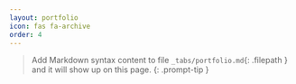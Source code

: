 ```yaml
---
layout: portfolio
icon: fas fa-archive
order: 4
---
```


> Add Markdown syntax content to file `_tabs/portfolio.md`{: .filepath } and it will show up on this page.
{: .prompt-tip }
